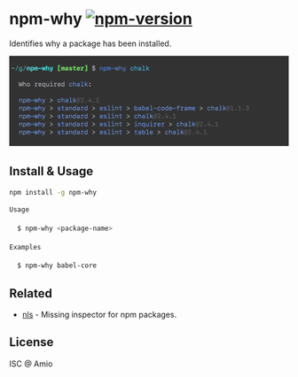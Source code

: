 # npm-why [![npm-version][npm-badge]][npm-link]

Identifies why a package has been installed.

![npm-why-screenshot][screenshot]

## Install & Usage

```bash
npm install -g npm-why
```

```bash
Usage

  $ npm-why <package-name>

Examples

  $ npm-why babel-core
```

## Related

- [nls][nls-link] - Missing inspector for npm packages.

## License

ISC @ Amio

[screenshot]: ./npm-why-screenshot.png
[amio-link]: https://github.com/amio
[npm-badge]: https://img.shields.io/npm/v/npm-why.svg?style=flat-square
[npm-link]: https://www.npmjs.com/package/npm-why
[nls-link]: https://github.com/amio/nls
